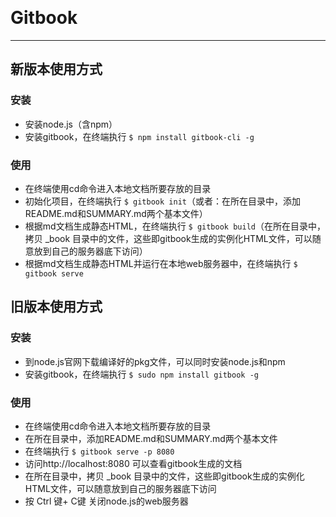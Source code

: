 ﻿﻿﻿
# Gitbook
***

## 新版本使用方式
### 安装
* 安装node.js（含npm）
* 安装gitbook，在终端执行 `$ npm install gitbook-cli -g`

### 使用
* 在终端使用cd命令进入本地文档所要存放的目录
* 初始化项目，在终端执行 `$ gitbook init`（或者：在所在目录中，添加README.md和SUMMARY.md两个基本文件）
* 根据md文档生成静态HTML，在终端执行 `$ gitbook build`（在所在目录中，拷贝 _book 目录中的文件，这些即gitbook生成的实例化HTML文件，可以随意放到自己的服务器底下访问）
* 根据md文档生成静态HTML并运行在本地web服务器中，在终端执行 `$ gitbook serve`

## 旧版本使用方式
### 安装
* 到node.js官网下载编译好的pkg文件，可以同时安装node.js和npm
* 安装gitbook，在终端执行 `$ sudo npm install gitbook -g`

### 使用
* 在终端使用cd命令进入本地文档所要存放的目录
* 在所在目录中，添加README.md和SUMMARY.md两个基本文件
* 在终端执行 `$ gitbook serve -p 8080`
* 访问http://localhost:8080 可以查看gitbook生成的文档
* 在所在目录中，拷贝 _book 目录中的文件，这些即gitbook生成的实例化HTML文件，可以随意放到自己的服务器底下访问
* 按 Ctrl 键+ C键 关闭node.js的web服务器
